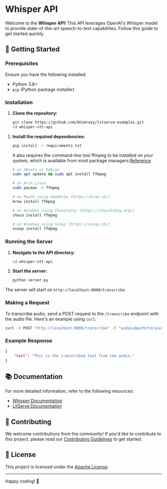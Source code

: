 # Whisper API

Welcome to the **Whisper API**! This API leverages OpenAI's Whisper model to provide state-of-the-art speech-to-text capabilities. Follow this guide to get started quickly.

## 🚀 Getting Started

### Prerequisites

Ensure you have the following installed:
- Python 3.8+
- `pip` (Python package installer)

### Installation

1. **Clone the repository:**
    ```sh
    git clone https://github.com/bhimrazy/litserve-examples.git
    cd whisper-stt-api
    ```

2. **Install the required dependencies:**
    ```sh
    pip install -r requirements.txt
    ```

    It also requires the command-line tool ffmpeg to be installed on your system, which is available from most package managers:[Reference](https://github.com/openai/whisper?tab=readme-ov-file#setup)
    ```sh
    # on Ubuntu or Debian
    sudo apt update && sudo apt install ffmpeg

    # on Arch Linux
    sudo pacman -S ffmpeg

    # on MacOS using Homebrew (https://brew.sh/)
    brew install ffmpeg

    # on Windows using Chocolatey (https://chocolatey.org/)
    choco install ffmpeg

    # on Windows using Scoop (https://scoop.sh/)
    scoop install ffmpeg
    ```



### Running the Server

1. **Navigate to the API directory:**
    ```sh
    cd whisper-stt-api
    ```

2. **Start the server:**
    ```sh
    python server.py
    ```

The server will start on `http://localhost:8000/transcribe`.

### Making a Request

To transcribe audio, send a POST request to the `/transcribe` endpoint with the audio file. Here's an example using `curl`:

```sh
curl -X POST "http://localhost:8000/transcribe" -F "audio=@path/to/your/audio/file.wav"
```

### Example Response

```json
{
    "text": "This is the transcribed text from the audio."
}
```

## 📚 Documentation

For more detailed information, refer to the following resources:
- [Whisper Documentation](https://github.com/openai/whisper)
- [LitServe Documentation](https://github.com/Lightning-AI/litserve)

## 🤝 Contributing

We welcome contributions from the community! If you'd like to contribute to this project, please read our [Contributing Guidelines](../CONTRIBUTING.md) to get started.

## 📜 License

This project is licensed under the [Apache License](../LICENSE).

---

Happy coding! 🎉